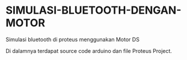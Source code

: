 # SIMULASI-BLUETOOTH-DENGAN-MOTOR
Simulasi bluetooth di proteus menggunakan Motor DS

Di dalamnya terdapat source code arduino dan file Proteus Project.
